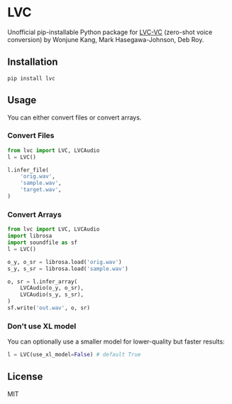 # LVC

Unofficial pip-installable Python package for [LVC-VC](https://github.com/wonjune-kang/lvc-vc) (zero-shot voice conversion) by Wonjune Kang, Mark Hasegawa-Johnson, Deb Roy.

## Installation

```
pip install lvc
```

## Usage

You can either convert files or convert arrays.

### Convert Files

```python
from lvc import LVC, LVCAudio
l = LVC()

l.infer_file(
    'orig.wav',
    'sample.wav',
    'target.wav',
)
```

### Convert Arrays

```python
from lvc import LVC, LVCAudio
import librosa
import soundfile as sf
l = LVC()

o_y, o_sr = librosa.load('orig.wav')
s_y, s_sr = librosa.load('sample.wav')

o, sr = l.infer_array(
    LVCAudio(o_y, o_sr),
    LVCAudio(s_y, s_sr),
)
sf.write('out.wav', o, sr)
```

### Don't use XL model

You can optionally use a smaller model for lower-quality but faster results:

```python
l = LVC(use_xl_model=False) # default True
```

## License

MIT